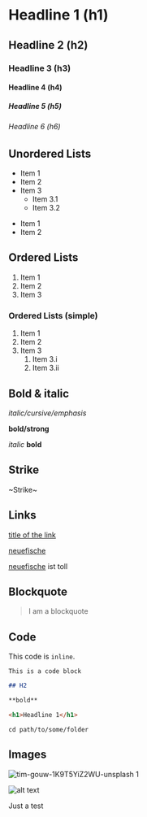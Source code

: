 # Headline 1 (h1)
## Headline 2 (h2)
### Headline 3 (h3)
#### Headline 4 (h4)
##### Headline 5 (h5)
###### Headline 6 (h6)


## Unordered Lists

* Item 1
* Item 2
* Item 3
  * Item 3.1
  * Item 3.2


- Item 1
- Item 2

## Ordered Lists

1. Item 1
2. Item 2
3. Item 3

### Ordered Lists (simple)

1. Item 1
1. Item 2
1. Item 3
   1. Item 3.i
   1. Item 3.ii 


## Bold & italic

*italic/cursive/emphasis*

**bold/strong**

_italic_
__bold__

## Strike

~Strike~

## Links

[title of the link](https://www.neuefische.de)

[neuefische][neuefische]

[neuefische][neuefische] ist toll


## Blockquote

> I am a blockquote

## Code

This code is `inline`.

```
This is a code block
```

```md
## H2

**bold**
```

```html
<h1>Headline 1</h1>
```

```shell
cd path/to/some/folder
```

## Images

![tim-gouw-1K9T5YiZ2WU-unsplash 1](https://user-images.githubusercontent.com/1148334/160429713-76492734-c28a-439c-b6c1-a5a7c709c0a8.jpg)

![alt text](https://images.unsplash.com/photo-1574144611937-0df059b5ef3e?ixlib=rb-1.2.1&ixid=MnwxMjA3fDB8MHxwaG90by1wYWdlfHx8fGVufDB8fHx8&auto=format&fit=crop&w=1364&q=80)

Just a test

[neuefische]: https://www.neuefische.de
[google]: https://www.google.com



